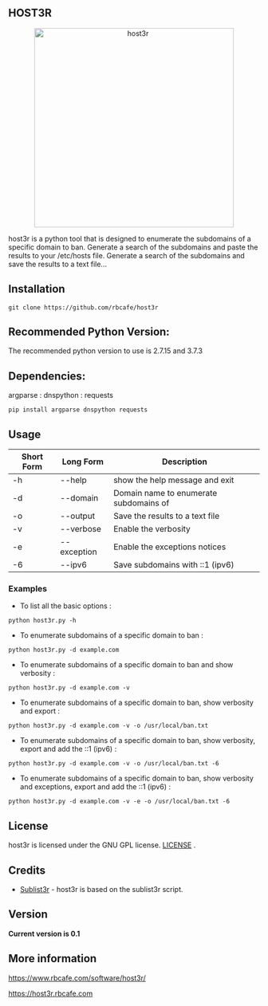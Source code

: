 ## HOST3R


<p align="center">
<img src="https://www.rbcafe.com/wp-content/uploads/host3r_python_script.png" alt="host3r" width="400">
</p>

host3r is a python tool that is designed to enumerate the subdomains of a specific domain to ban. Generate a search of the subdomains and paste the results to your /etc/hosts file. Generate a search of the subdomains and save the results to a text file...


## Installation

```
git clone https://github.com/rbcafe/host3r
```

## Recommended Python Version:

The recommended python version to use is 2.7.15 and 3.7.3

## Dependencies:

argparse : dnspython : requests

```
pip install argparse dnspython requests
```

## Usage

Short Form    | Long Form     | Description
------------- | ------------- |-------------
-h            | --help        | show the help message and exit
-d            | --domain      | Domain name to enumerate subdomains of
-o            | --output      | Save the results to a text file
-v            | --verbose     | Enable the verbosity
-e            | --exception   | Enable the exceptions notices
-6            | --ipv6        | Save subdomains with ::1 (ipv6)

### Examples

* To list all the basic options :

``python host3r.py -h``

* To enumerate subdomains of a specific domain to ban :

``python host3r.py -d example.com``

* To enumerate subdomains of a specific domain to ban and show verbosity :

``python host3r.py -d example.com -v``

* To enumerate subdomains of a specific domain to ban, show verbosity and export :

``python host3r.py -d example.com -v -o /usr/local/ban.txt``

* To enumerate subdomains of a specific domain to ban, show verbosity, export and add the ::1 (ipv6) :

``python host3r.py -d example.com -v -o /usr/local/ban.txt -6``

* To enumerate subdomains of a specific domain to ban, show verbosity and exceptions, export and add the ::1 (ipv6) :

``python host3r.py -d example.com -v -e -o /usr/local/ban.txt -6``


## License

host3r is licensed under the GNU GPL license. [LICENSE](https://github.com/rbcafe/host3r/blob/master/LICENSE) .

## Credits

* [Sublist3r](https://github.com/aboul3la/) - host3r is based on the sublist3r script.

## Version

**Current version is 0.1**

## More information

https://www.rbcafe.com/software/host3r/

https://host3r.rbcafe.com
